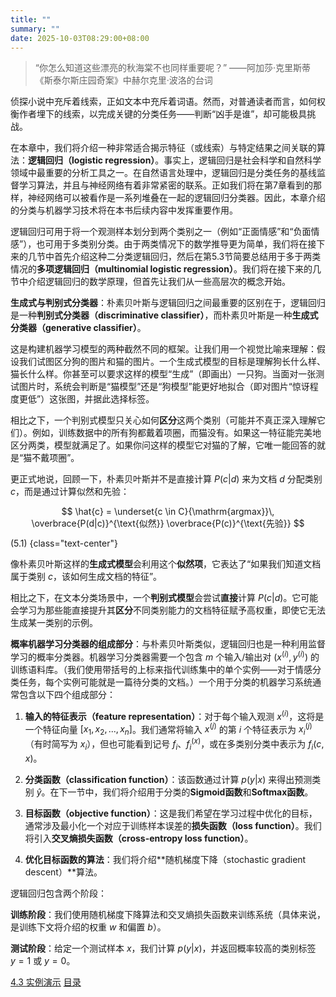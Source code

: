 ```yaml
---
title: ""
summary: ""
date: 2025-10-03T08:29:00+08:00
---
```


> “你怎么知道这些漂亮的秋海棠不也同样重要呢？”
> ——阿加莎·克里斯蒂《斯泰尔斯庄园奇案》中赫尔克里·波洛的台词

侦探小说中充斥着线索，正如文本中充斥着词语。然而，对普通读者而言，如何权衡作者埋下的线索，以完成关键的分类任务——判断“凶手是谁”，却可能极具挑战。

在本章中，我们将介绍一种非常适合揭示特征（或线索）与特定结果之间关联的算法：**逻辑回归（logistic regression）**。事实上，逻辑回归是社会科学和自然科学领域中最重要的分析工具之一。在自然语言处理中，逻辑回归是分类任务的基线监督学习算法，并且与神经网络有着非常紧密的联系。正如我们将在第7章看到的那样，神经网络可以被看作是一系列堆叠在一起的逻辑回归分类器。因此，本章介绍的分类与机器学习技术将在本书后续内容中发挥重要作用。

逻辑回归可用于将一个观测样本划分到两个类别之一（例如“正面情感”和“负面情感”），也可用于多类别分类。由于两类情况下的数学推导更为简单，我们将在接下来的几节中首先介绍这种二分类逻辑回归，然后在第5.3节简要总结用于多于两类情况的**多项逻辑回归（multinomial logistic regression）**。我们将在接下来的几节中介绍逻辑回归的数学原理，但首先让我们从一些高层次的概念开始。

**生成式与判别式分类器**：朴素贝叶斯与逻辑回归之间最重要的区别在于，逻辑回归是一种**判别式分类器（discriminative classifier）**，而朴素贝叶斯是一种**生成式分类器（generative classifier）**。

这是构建机器学习模型的两种截然不同的框架。让我们用一个视觉比喻来理解：假设我们试图区分狗的图片和猫的图片。一个生成式模型的目标是理解狗长什么样、猫长什么样。你甚至可以要求这样的模型“生成”（即画出）一只狗。当面对一张测试图片时，系统会判断是“猫模型”还是“狗模型”能更好地拟合（即对图片“惊讶程度更低”）这张图，并据此选择标签。

相比之下，一个判别式模型只关心如何**区分**这两个类别（可能并不真正深入理解它们）。例如，训练数据中的所有狗都戴着项圈，而猫没有。如果这一特征能完美地区分两类，模型就满足了。如果你问这样的模型它对猫的了解，它唯一能回答的就是“猫不戴项圈”。

更正式地说，回顾一下，朴素贝叶斯并不是直接计算 $P(c|d)$ 来为文档 $d$ 分配类别 $c$，而是通过计算似然和先验：

$$
\hat{c} = \underset{c \in C}{\mathrm{argmax}}\, \overbrace{P(d|c)}^{\text{似然}} \overbrace{P(c)}^{\text{先验}}
$$

(5.1)
{class="text-center"}

像朴素贝叶斯这样的**生成式模型**会利用这个**似然项**，它表达了“如果我们知道文档属于类别 $c$，该如何生成文档的特征”。

相比之下，在文本分类场景中，一个**判别式模型**会尝试**直接**计算 $P(c|d)$。它可能会学习为那些能直接提升其**区分**不同类别能力的文档特征赋予高权重，即使它无法生成某一类别的示例。

**概率机器学习分类器的组成部分**：与朴素贝叶斯类似，逻辑回归也是一种利用监督学习的概率分类器。机器学习分类器需要一个包含 $m$ 个输入/输出对 $(x^{(i)}, y^{(i)})$ 的训练语料库。（我们使用带括号的上标来指代训练集中的单个实例——对于情感分类任务，每个实例可能就是一篇待分类的文档。）一个用于分类的机器学习系统通常包含以下四个组成部分：

1. **输入的特征表示（feature representation）**：对于每个输入观测 $x^{(i)}$，这将是一个特征向量 $[x_1, x_2, ..., x_n]$。我们通常将输入 $x^{(j)}$ 的第 $i$ 个特征表示为 $x_i^{(j)}$（有时简写为 $x_i$），但也可能看到记号 $f_i$、$f_i^{(x)}$，或在多类别分类中表示为 $f_i(c,x)$。

2. **分类函数（classification function）**：该函数通过计算 $p(y|x)$ 来得出预测类别 $\hat{y}$。在下一节中，我们将介绍用于分类的**Sigmoid函数**和**Softmax函数**。

3. **目标函数（objective function）**：这是我们希望在学习过程中优化的目标，通常涉及最小化一个对应于训练样本误差的**损失函数（loss function）**。我们将引入**交叉熵损失函数（cross-entropy loss function）**。

4. **优化目标函数的算法**：我们将介绍**随机梯度下降（stochastic gradient descent）**算法。

逻辑回归包含两个阶段：

**训练阶段**：我们使用随机梯度下降算法和交叉熵损失函数来训练系统（具体来说，是训练下文将介绍的权重 $w$ 和偏置 $b$）。

**测试阶段**：给定一个测试样本 $x$，我们计算 $p(y|x)$，并返回概率较高的类别标签 $y = 1$ 或 $y = 0$。


<nav class="pagination justify-content-between">
<a href="../ch4-03">4.3 实例演示</a>
<a href="../">目录</a>
<a href="../ch5-01"></a>
</nav>

